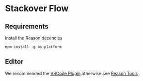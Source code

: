 # Stackover Flow

## Requirements 

Install the Reason decencies
```
npm install -g bs-platform
```

## Editor 

We recommended the [VSCode Plugin](https://github.com/freebroccolo/vscode-reasonml) otherwise see [Reason Tools](https://facebook.github.io/reason/tools.html)
